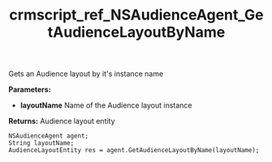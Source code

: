 ﻿---
title: crmscript_ref_NSAudienceAgent_GetAudienceLayoutByName
description: AudienceLayoutEntity GetAudienceLayoutByName(String layoutName)
intellisense: NSAudienceAgent.GetAudienceLayoutByName
keywords: NSAudienceAgent,GetAudienceLayoutByName
so.topic: reference
---

Gets an Audience layout by it's instance name

**Parameters:**
 - **layoutName** Name of the Audience layout instance

**Returns:** Audience layout entity

```crmscript
NSAudienceAgent agent;
String layoutName;
AudienceLayoutEntity res = agent.GetAudienceLayoutByName(layoutName);
```

